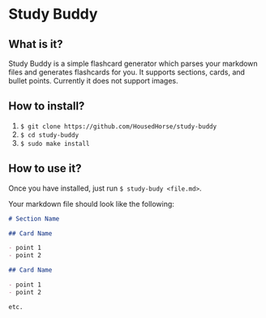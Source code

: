 # Study Buddy

## What is it?

Study Buddy is a simple flashcard generator which parses your markdown files and generates flashcards for you. It supports sections, cards, and bullet points. Currently it does not support images.

## How to install?

1. `$ git clone https://github.com/HousedHorse/study-buddy`
1. `$ cd study-buddy`
1. `$ sudo make install`

## How to use it?

Once you have installed, just run `$ study-budy <file.md>`.

Your markdown file should look like the following:

``` markdown
# Section Name

## Card Name

- point 1
- point 2

## Card Name

- point 1
- point 2

etc.
```
